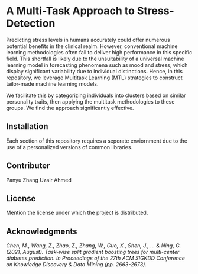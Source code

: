 # A Multi-Task Approach to Stress-Detection

Predicting stress levels in humans accurately could offer numerous potential benefits in the clinical realm. However, conventional machine learning methodologies often fail to deliver high performance in this specific field. This shortfall is likely due to the unsuitability of a universal machine learning model in forecasting phenomena such as mood and stress, which display significant variability due to individual distinctions. Hence, in this repository, we leverage Multitask Learning (MTL) strategies to construct tailor-made machine learning models.

We facilitate this by categorizing individuals into clusters based on similar personality traits, then applying the multitask methodologies to these groups. We find the approach significantly effective.

## Installation

Each section of this repository requires a seperate enviornment due to the use of a personalized versions of common libraries.

## Contributer

Panyu Zhang
Uzair Ahmed

## License

Mention the license under which the project is distributed.

## Acknowledgments

_Chen, M., Wang, Z., Zhao, Z., Zhang, W., Guo, X., Shen, J., ... & Ning, G. (2021, August). Task-wise split gradient boosting trees for multi-center diabetes prediction. In Proceedings of the 27th ACM SIGKDD Conference on Knowledge Discovery & Data Mining (pp. 2663-2673)._
